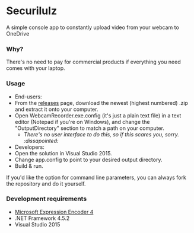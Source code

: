 # Securilulz

A simple console app to constantly upload video from your webcam to OneDrive


### Why?

There's no need to pay for commercial products if everything you need comes with your laptop.


### Usage

 * End-users: 
  * From the [releases](https://github.com/JoshuaKGoldberg/Securilulz/releases) page, download the newest (highest numbered) .zip and extract it onto your computer.
  * Open WebcamRecorder.exe.config (it's just a plain text file) in a text editor (Notepad if you're on Windows), and change the "OutputDirectory" section to match a path on your computer.
    * *There's no user interface to do this, so if this scares you, sorry. :dissapointed:*
 * Developers:
  * Open the solution in Visual Studio 2015.
  * Change app.config to point to your desired output directory.
  * Build & run.

If you'd like the option for command line parameters, you can always fork the repository and do it yourself.


### Development requirements

 * [Microsoft Expression Encoder 4](https://www.microsoft.com/en-us/download/details.aspx?id=18974)
 * .NET Framework 4.5.2
 * Visual Studio 2015
